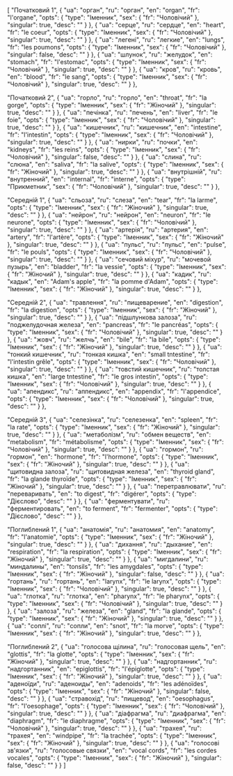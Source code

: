 [
  "Початковий 1",
  {
    "ua": "орган",
    "ru": "орган",
    "en": "organ",
    "fr": "l'organe",
    "opts": {
      "type": "Іменник",
      "sex": {
        "fr": "Чоловічий"
      },
      "singular": true,
      "desc": ""
    }
  },
  {
    "ua": "серце",
    "ru": "сердце",
    "en": "heart",
    "fr": "le coeur",
    "opts": {
      "type": "Іменник",
      "sex": {
        "fr": "Чоловічий"
      },
      "singular": true,
      "desc": ""
    }
  },
  {
    "ua": "легені",
    "ru": "легкие",
    "en": "lungs",
    "fr": "les poumons",
    "opts": {
      "type": "Іменник",
      "sex": {
        "fr": "Чоловічий"
      },
      "singular": false,
      "desc": ""
    }
  },
  {
    "ua": "шлунок",
    "ru": "желудок",
    "en": "stomach",
    "fr": "l'estomac",
    "opts": {
      "type": "Іменник",
      "sex": {
        "fr": "Чоловічий"
      },
      "singular": true,
      "desc": ""
    }
  },
  {
    "ua": "кров",
    "ru": "кровь",
    "en": "blood",
    "fr": "le sang",
    "opts": {
      "type": "Іменник",
      "sex": {
        "fr": "Чоловічий"
      },
      "singular": true,
      "desc": ""
    }
  },



  "Початковий 2",
  {
    "ua": "горло",
    "ru": "горло",
    "en": "throat",
    "fr": "la gorge",
    "opts": {
      "type": "Іменник",
      "sex": {
        "fr": "Жіночий"
      },
      "singular": true,
      "desc": ""
    }
  },
  {
    "ua": "печінка",
    "ru": "печень",
    "en": "liver",
    "fr": "le foie",
    "opts": {
      "type": "Іменник",
      "sex": {
        "fr": "Чоловічий"
      },
      "singular": true,
      "desc": ""
    }
  },
  {
    "ua": "кишечник",
    "ru": "кишечник",
    "en": "intestine",
    "fr": "l'intestin",
    "opts": {
      "type": "Іменник",
      "sex": {
        "fr": "Чоловічий"
      },
      "singular": true,
      "desc": ""
    }
  },
  {
    "ua": "нирки",
    "ru": "почки",
    "en": "kidneys",
    "fr": "les reins",
    "opts": {
      "type": "Іменник",
      "sex": {
        "fr": "Чоловічий"
      },
      "singular": false,
      "desc": ""
    }
  },
  {
    "ua": "слина",
    "ru": "слюна",
    "en": "saliva",
    "fr": "la salive",
    "opts": {
      "type": "Іменник",
      "sex": {
        "fr": "Жіночий"
      },
      "singular": true,
      "desc": ""
    }
  },
  {
    "ua": "внутрішній",
    "ru": "внутренний",
    "en": "internal",
    "fr": "interne",
    "opts": {
      "type": "Прикметник",
      "sex": {
        "fr": "Чоловічий"
      },
      "singular": true,
      "desc": ""
    }
  },



  "Середній 1",
  {
    "ua": "сльоза",
    "ru": "слеза",
    "en": "tear",
    "fr": "la larme",
    "opts": {
      "type": "Іменник",
      "sex": {
        "fr": "Жіночий"
      },
      "singular": true,
      "desc": ""
    }
  },
  {
    "ua": "нейрон",
    "ru": "нейрон",
    "en": "neuron",
    "fr": "le neurone",
    "opts": {
      "type": "Іменник",
      "sex": {
        "fr": "Чоловічий"
      },
      "singular": true,
      "desc": ""
    }
  },
  {
    "ua": "артерія",
    "ru": "артерия",
    "en": "artery",
    "fr": "l'artère",
    "opts": {
      "type": "Іменник",
      "sex": {
        "fr": "Жіночий"
      },
      "singular": true,
      "desc": ""
    }
  },
  {
    "ua": "пульс",
    "ru": "пульс",
    "en": "pulse",
    "fr": "le pouls",
    "opts": {
      "type": "Іменник",
      "sex": {
        "fr": "Чоловічий"
      },
      "singular": true,
      "desc": ""
    }
  },
  {
    "ua": "сечовий міхур",
    "ru": "мочевой пузырь",
    "en": "bladder",
    "fr": "la vessie",
    "opts": {
      "type": "Іменник",
      "sex": {
        "fr": "Жіночий"
      },
      "singular": true,
      "desc": ""
    }
  },
  {
    "ua": "кадик",
    "ru": "кадык",
    "en": "Adam's apple",
    "fr": "la pomme d'Adam",
    "opts": {
      "type": "Іменник",
      "sex": {
        "fr": "Жіночий"
      },
      "singular": true,
      "desc": ""
    }
  },



  "Середній 2",
  {
    "ua": "травлення",
    "ru": "пищеварение",
    "en": "digestion",
    "fr": "la digestion",
    "opts": {
      "type": "Іменник",
      "sex": {
        "fr": "Жіночий"
      },
      "singular": true,
      "desc": ""
    }
  },
  {
    "ua": "підшлункова залоза",
    "ru": "поджелудочная железа",
    "en": "pancreas",
    "fr": "le pancréas",
    "opts": {
      "type": "Іменник",
      "sex": {
        "fr": "Чоловічий"
      },
      "singular": true,
      "desc": ""
    }
  },
  {
    "ua": "жовч",
    "ru": "желчь",
    "en": "bile",
    "fr": "la bile",
    "opts": {
      "type": "Іменник",
      "sex": {
        "fr": "Жіночий"
      },
      "singular": true,
      "desc": ""
    }
  },
  {
    "ua": "тонкий кишечник",
    "ru": "тонкая кишка",
    "en": "small tntestine",
    "fr": "l'intestin grêle",
    "opts": {
      "type": "Іменник",
      "sex": {
        "fr": "Чоловічий"
      },
      "singular": true,
      "desc": ""
    }
  },
  {
    "ua": "товстий кишечник",
    "ru": "толстая кишка",
    "en": "large tntestine",
    "fr": "le gros intestin",
    "opts": {
      "type": "Іменник",
      "sex": {
        "fr": "Чоловічий"
      },
      "singular": true,
      "desc": ""
    }
  },
  {
    "ua": "апендикс",
    "ru": "аппендикс",
    "en": "appendix",
    "fr": "l'appendice",
    "opts": {
      "type": "Іменник",
      "sex": {
        "fr": "Чоловічий"
      },
      "singular": true,
      "desc": ""
    }
  },



  "Середній 3",
  {
    "ua": "селезінка",
    "ru": "селезенка",
    "en": "spleen",
    "fr": "la rate",
    "opts": {
      "type": "Іменник",
      "sex": {
        "fr": "Жіночий"
      },
      "singular": true,
      "desc": ""
    }
  },
  {
    "ua": "метаболізм",
    "ru": "обмен веществ",
    "en": "metabolism",
    "fr": "métabolisme",
    "opts": {
      "type": "Іменник",
      "sex": {
        "fr": "Чоловічий"
      },
      "singular": true,
      "desc": ""
    }
  },
  {
    "ua": "гормон",
    "ru": "гормон",
    "en": "hormone",
    "fr": "l'hormone",
    "opts": {
      "type": "Іменник",
      "sex": {
        "fr": "Жіночий"
      },
      "singular": true,
      "desc": ""
    }
  },
  {
    "ua": "щитовидна залоза",
    "ru": "щитовидная железа",
    "en": "thyroid gland",
    "fr": "la glande thyroïde",
    "opts": {
      "type": "Іменник",
      "sex": {
        "fr": "Жіночий"
      },
      "singular": true,
      "desc": ""
    }
  },
  {
    "ua": "перетравлювати",
    "ru": "переваривать",
    "en": "to digest",
    "fr": "digérer",
    "opts": {
      "type": "Дієслово",
      "desc": ""
    }
  },
  {
    "ua": "ферментувати",
    "ru": "ферментировать",
    "en": "to ferment",
    "fr": "fermenter",
    "opts": {
      "type": "Дієслово",
      "desc": ""
    }
  },



  "Поглиблений 1",
  {
    "ua": "анатомія",
    "ru": "анатомия",
    "en": "anatomy",
    "fr": "l'anatomie",
    "opts": {
      "type": "Іменник",
      "sex": {
        "fr": "Жіночий"
      },
      "singular": true,
      "desc": ""
    }
  },
  {
    "ua": "дихання",
    "ru": "дыхание",
    "en": "respiration",
    "fr": "la respiration",
    "opts": {
      "type": "Іменник",
      "sex": {
        "fr": "Жіночий"
      },
      "singular": true,
      "desc": ""
    }
  },
  {
    "ua": "мигдалини",
    "ru": "миндалины",
    "en": "tonsils",
    "fr": "les amygdales",
    "opts": {
      "type": "Іменник",
      "sex": {
        "fr": "Жіночий"
      },
      "singular": false,
      "desc": ""
    }
  },
  {
    "ua": "гортань",
    "ru": "гортань",
    "en": "larynx",
    "fr": "le larynx",
    "opts": {
      "type": "Іменник",
      "sex": {
        "fr": "Чоловічий"
      },
      "singular": true,
      "desc": ""
    }
  },
  {
    "ua": "глотка",
    "ru": "глотка",
    "en": "pharynx",
    "fr": "le pharynx",
    "opts": {
      "type": "Іменник",
      "sex": {
        "fr": "Чоловічий"
      },
      "singular": true,
      "desc": ""
    }
  },
  {
    "ua": "залоза",
    "ru": "железа",
    "en": "gland",
    "fr": "la glande",
    "opts": {
      "type": "Іменник",
      "sex": {
        "fr": "Жіночий"
      },
      "singular": true,
      "desc": ""
    }
  },
  {
    "ua": "соплі",
    "ru": "сопли",
    "en": "snot",
    "fr": "la morve",
    "opts": {
      "type": "Іменник",
      "sex": {
        "fr": "Жіночий"
      },
      "singular": true,
      "desc": ""
    }
  },



  "Поглиблений 2",
  {
    "ua": "голосова щілина",
    "ru": "голосовая щель",
    "en": "glottis",
    "fr": "la glotte",
    "opts": {
      "type": "Іменник",
      "sex": {
        "fr": "Жіночий"
      },
      "singular": true,
      "desc": ""
    }
  },
  {
    "ua": "надгортанник",
    "ru": "надгортанник",
    "en": "epiglottis",
    "fr": "l'épiglotte",
    "opts": {
      "type": "Іменник",
      "sex": {
        "fr": "Жіночий"
      },
      "singular": true,
      "desc": ""
    }
  },
  {
    "ua": "аденоїди",
    "ru": "аденоиды",
    "en": "adenoids",
    "fr": "les adénoïdes",
    "opts": {
      "type": "Іменник",
      "sex": {
        "fr": "Жіночий"
      },
      "singular": false,
      "desc": ""
    }
  },
  {
    "ua": "стравохід",
    "ru": "пищевод",
    "en": "oesophagus",
    "fr": "l'oesophage",
    "opts": {
      "type": "Іменник",
      "sex": {
        "fr": "Чоловічий"
      },
      "singular": true,
      "desc": ""
    }
  },
  {
    "ua": "діафрагма",
    "ru": "диафрагма",
    "en": "diaphragm",
    "fr": "le diaphragme",
    "opts": {
      "type": "Іменник",
      "sex": {
        "fr": "Чоловічий"
      },
      "singular": true,
      "desc": ""
    }
  },
  {
    "ua": "трахея",
    "ru": "трахея",
    "en": "windpipe",
    "fr": "la trachée",
    "opts": {
      "type": "Іменник",
      "sex": {
        "fr": "Жіночий"
      },
      "singular": true,
      "desc": ""
    }
  },
  {
    "ua": "голосові зв'язки",
    "ru": "голосовые связки",
    "en": "vocal cords",
    "fr": "les cordes vocales",
    "opts": {
      "type": "Іменник",
      "sex": {
        "fr": "Жіночий"
      },
      "singular": false,
      "desc": ""
    }
  }
]